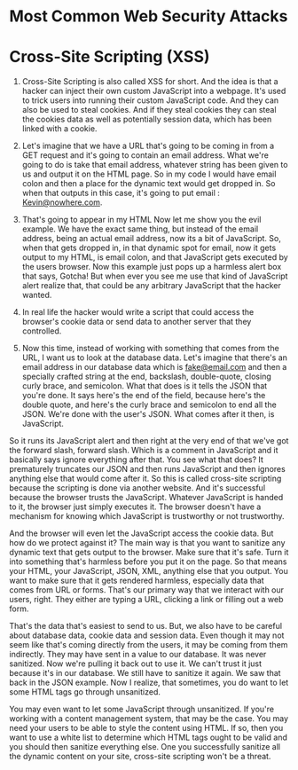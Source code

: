 # Most Common Web Security Attacks

# Cross-Site Scripting (XSS)

1. Cross-Site Scripting is also called XSS for short. And the idea is that a hacker can inject their own custom JavaScript into a webpage. It's used to trick users into running their custom JavaScript code. And they can also be used to steal cookies. And if they steal cookies they can steal the cookies data as well as potentially session data, which has been linked with a cookie.

2. Let's imagine that we have a URL that's going to be coming in from a GET request and it's going to contain an email address. What we're going to do is take that email address, whatever string has been given to us and output it on the HTML page. So in my code I would have email colon and then a place for the dynamic text would get dropped in. So when that outputs in this case, it's going to put email : Kevin@nowhere.com.

3. That's going to appear in my HTML Now let me show you the evil example. We have the exact same thing, but instead of the email address, being an actual email address, now its a bit of JavaScript. So, when that gets dropped in, in that dynamic spot for email, now it gets output to my HTML, is email colon, and that JavaScript gets executed by the users browser. Now this example just pops up a harmless alert box that says, Gotcha! But when ever you see me use that kind of JavaScript alert realize that, that could be any arbitrary JavaScript that the hacker wanted.

4. In real life the hacker would write a script that could access the browser's cookie data or send data to another server that they controlled. 

5. Now this time, instead of working with something that comes from the URL, I want us to look at the database data. Let's imagine that there's an email address in our database data which is fake@email.com and then a specially crafted string at the end, backslash, double-quote, closing curly brace, and semicolon. What that does is it tells the JSON that you're done. It says here's the end of the field, because here's the double quote, and here's the curly brace and semicolon to end all the JSON. We're done with the user's JSON. What comes after it then, is JavaScript.

So it runs its JavaScript alert and then right at the very end of that we've got the forward slash, forward slash. Which is a comment in JavaScript and it basically says ignore everything after that. You see what that does? It prematurely truncates our JSON and then runs JavaScript and then ignores anything else that would come after it. So this is called cross-site scripting because the scripting is done via another website. And it's successful because the browser trusts the JavaScript. Whatever JavaScript is handed to it, the browser just simply executes it. The browser doesn't have a mechanism for knowing which JavaScript is trustworthy or not trustworthy.

And the browser will even let the JavaScript access the cookie data. But how do we protect against it? The main way is that you want to sanitize any dynamic text that gets output to the browser. Make sure that it's safe. Turn it into something that's harmless before you put it on the page. So that means your HTML, your JavaScript, JSON, XML, anything else that you output. You want to make sure that it gets rendered harmless, especially data that comes from URL or forms. That's our primary way that we interact with our users, right. They either are typing a URL, clicking a link or filling out a web form.

That's the data that's easiest to send to us. But, we also have to be careful about database data, cookie data and session data. Even though it may not seem like that's coming directly from the users, it may be coming from them indirectly. They may have sent in a value to our database. It was never sanitized. Now we're pulling it back out to use it. We can't trust it just because it's in our database. We still have to sanitize it again. We saw that back in the JSON example. Now I realize, that sometimes, you do want to let some HTML tags go through unsanitized.

You may even want to let some JavaScript through unsanitized. If you're working with a content management system, that may be the case. You may need your users to be able to style the content using HTML. If so, then you want to use a white list to determine which HTML tags ought to be valid and you should then sanitize everything else. One you successfully sanitize all the dynamic content on your site, cross-site scripting won't be a threat.
